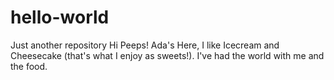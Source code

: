 # hello-world
Just another repository
Hi Peeps!
Ada's Here, I like Icecream and Cheesecake (that's what I enjoy as sweets!).
I've had the world with me and the food.
